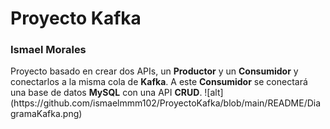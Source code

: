 <h1>Proyecto Kafka</h1>
<h3> Ismael Morales</h3>
Proyecto basado en crear dos APIs, un <b>Productor</b> y un <b>Consumidor</b> y conectarlos a la misma cola de <b>Kafka</b>. A este <b>Consumidor</b>
se conectará una base de datos <b>MySQL</b> con una API <b>CRUD</b>.
![alt](https://github.com/ismaelmmm102/ProyectoKafka/blob/main/README/DiagramaKafka.png)
